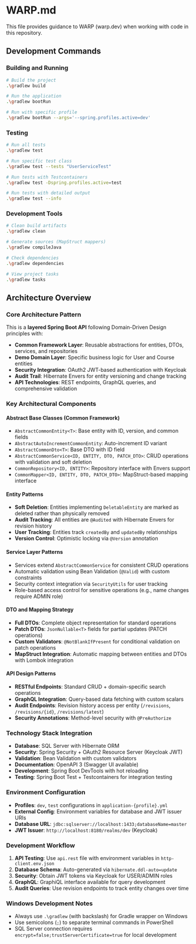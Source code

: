 # WARP.md

This file provides guidance to WARP (warp.dev) when working with code in this repository.

## Development Commands

### Building and Running
```bash
# Build the project
.\gradlew build

# Run the application
.\gradlew bootRun

# Run with specific profile
.\gradlew bootRun --args='--spring.profiles.active=dev'
```

### Testing
```bash
# Run all tests
.\gradlew test

# Run specific test class
.\gradlew test --tests "UserServiceTest"

# Run tests with Testcontainers
.\gradlew test -Dspring.profiles.active=test

# Run tests with detailed output
.\gradlew test --info
```

### Development Tools
```bash
# Clean build artifacts
.\gradlew clean

# Generate sources (MapStruct mappers)
.\gradlew compileJava

# Check dependencies
.\gradlew dependencies

# View project tasks
.\gradlew tasks
```

## Architecture Overview

### Core Architecture Pattern
This is a **layered Spring Boot API** following Domain-Driven Design principles with:

- **Common Framework Layer**: Reusable abstractions for entities, DTOs, services, and repositories
- **Demo Domain Layer**: Specific business logic for User and Course entities
- **Security Integration**: OAuth2 JWT-based authentication with Keycloak
- **Audit Trail**: Hibernate Envers for entity versioning and change tracking
- **API Technologies**: REST endpoints, GraphQL queries, and comprehensive validation

### Key Architectural Components

#### Abstract Base Classes (Common Framework)
- `AbstractCommonEntity<T>`: Base entity with ID, version, and common fields
- `AbstractAutoIncrementCommonEntity`: Auto-increment ID variant
- `AbstractCommonDto<T>`: Base DTO with ID field
- `AbstractCommonService<ID, ENTITY, DTO, PATCH_DTO>`: CRUD operations with validation and soft deletion
- `CommonRepository<ID, ENTITY>`: Repository interface with Envers support
- `CommonMapper<ID, ENTITY, DTO, PATCH_DTO>`: MapStruct-based mapping interface

#### Entity Patterns
- **Soft Deletion**: Entities implementing `DeletableEntity` are marked as deleted rather than physically removed
- **Audit Tracking**: All entities are `@Audited` with Hibernate Envers for revision history
- **User Tracking**: Entities track `createdBy` and `updatedBy` relationships
- **Version Control**: Optimistic locking via `@Version` annotation

#### Service Layer Patterns
- Services extend `AbstractCommonService` for consistent CRUD operations
- Automatic validation using Bean Validation (`@Valid`) with custom constraints
- Security context integration via `SecurityUtils` for user tracking
- Role-based access control for sensitive operations (e.g., name changes require ADMIN role)

#### DTO and Mapping Strategy
- **Full DTOs**: Complete object representation for standard operations
- **Patch DTOs**: `JsonNullable<T>` fields for partial updates (PATCH operations)
- **Custom Validators**: `@NotBlankIfPresent` for conditional validation on patch operations
- **MapStruct Integration**: Automatic mapping between entities and DTOs with Lombok integration

#### API Design Patterns
- **RESTful Endpoints**: Standard CRUD + domain-specific search operations
- **GraphQL Integration**: Query-based data fetching with custom scalars
- **Audit Endpoints**: Revision history access per entity (`/revisions`, `/revisions/{id}`, `/revisions/latest`)
- **Security Annotations**: Method-level security with `@PreAuthorize`

### Technology Stack Integration
- **Database**: SQL Server with Hibernate ORM
- **Security**: Spring Security + OAuth2 Resource Server (Keycloak JWT)
- **Validation**: Bean Validation with custom validators
- **Documentation**: OpenAPI 3 (Swagger UI available)
- **Development**: Spring Boot DevTools with hot reloading
- **Testing**: Spring Boot Test + Testcontainers for integration testing

### Environment Configuration
- **Profiles**: `dev`, `test` configurations in `application-{profile}.yml`
- **External Config**: Environment variables for database and JWT issuer URIs
- **Database URL**: `jdbc:sqlserver://localhost:1433;databaseName=master`
- **JWT Issuer**: `http://localhost:8180/realms/dev` (Keycloak)

### Development Workflow
1. **API Testing**: Use `api.rest` file with environment variables in `http-client.env.json`
2. **Database Schema**: Auto-generated via `hibernate.ddl-auto=update`
3. **Security**: Obtain JWT tokens via Keycloak for USER/ADMIN roles
4. **GraphQL**: GraphiQL interface available for query development
5. **Audit Queries**: Use revision endpoints to track entity changes over time

### Windows Development Notes
- Always use `.\gradlew` (with backslash) for Gradle wrapper on Windows
- Use semicolons (`;`) to separate terminal commands in PowerShell
- SQL Server connection requires `encrypt=false;trustServerCertificate=true` for local development